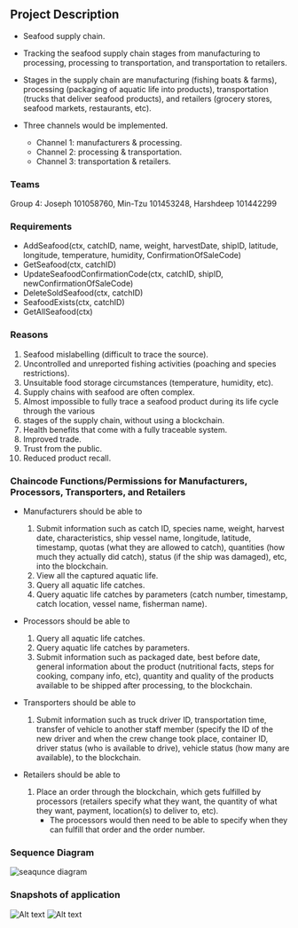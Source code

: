 ## Project Description
- Seafood supply chain.
- Tracking the seafood supply chain stages from manufacturing to processing, processing to transportation, and transportation to retailers.

- Stages in the supply chain are manufacturing (fishing boats & farms), processing (packaging of aquatic life into products), transportation (trucks that deliver seafood products), and retailers (grocery stores, seafood markets, restaurants, etc).

- Three channels would be implemented.
    - Channel 1: manufacturers & processing.
    - Channel 2: processing & transportation.
    - Channel 3: transportation & retailers.

### Teams
Group 4: Joseph 101058760, Min-Tzu 101453248, Harshdeep 101442299


### Requirements
- AddSeafood(ctx, catchID, name, weight, harvestDate, shipID, latitude, longitude, temperature, humidity, ConfirmationOfSaleCode)
- GetSeafood(ctx, catchID)
- UpdateSeafoodConfirmationCode(ctx, catchID, shipID, newConfirmationOfSaleCode)
- DeleteSoldSeafood(ctx, catchID)
- SeafoodExists(ctx, catchID)
- GetAllSeafood(ctx)


### Reasons
1. Seafood mislabelling (difficult to trace the source).
2. Uncontrolled and unreported fishing activities (poaching and species restrictions).
3. Unsuitable food storage circumstances (temperature, humidity, etc).
4. Supply chains with seafood are often complex.
5. Almost impossible to fully trace a seafood product during its life cycle through the various
6. stages of the supply chain, without using a blockchain.
7. Health benefits that come with a fully traceable system.
8. Improved trade.
9. Trust from the public.
10. Reduced product recall.

### Chaincode Functions/Permissions for Manufacturers, Processors, Transporters, and Retailers
- Manufacturers should be able to
    1) Submit information such as catch ID, species name, weight, harvest date, characteristics, ship vessel name, longitude, latitude, timestamp, quotas (what they are allowed to catch), quantities (how much they actually did catch), status (if the ship was damaged), etc, into the blockchain.
    2) View all the captured aquatic life.
    3) Query all aquatic life catches.
    4) Query aquatic life catches by parameters (catch number, timestamp, catch location, vessel name, fisherman name).

- Processors should be able to
    1) Query all aquatic life catches.  
    2) Query aquatic life catches by parameters.  
    3) Submit information such as  packaged date, best before date, general information about the product (nutritional facts, steps for cooking, company info, etc), quantity and quality of the products available to be shipped after processing,  to the blockchain.

- Transporters should be able to
    1) Submit information such as truck driver ID, transportation time, transfer of vehicle to another staff member (specify the ID of the new driver and when the crew change took place, container ID, driver status (who is available to drive), vehicle status (how many are available), to the blockchain.

- Retailers should be able to
    1) Place an order through the blockchain, which gets fulfilled by processors (retailers specify what they want, the quantity of what they want, payment, location(s) to deliver to, etc).
        - The processors would then need to be able to specify when they can fulfill that order and the order number.

### Sequence Diagram
![seaqunce diagram](../img/sequence_diagram.png)



### Snapshots of application
![Alt text](../img/snapshot1.png)
![Alt text](../img/snapshot2.png)